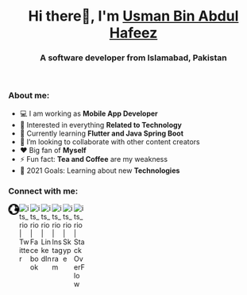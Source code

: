 <h1 align="center">Hi there👋, I'm <a href="url">Usman Bin Abdul Hafeez</a></h1>

<h3 align="center">A software developer from Islamabad, Pakistan</h3>

<br />

### About me:

-   :computer: I am working as **Mobile App Developer**
-   :monocle_face: Interested in everything **Related to Technology**
-   :seedling: Currently learning **Flutter and Java Spring Boot**
-   👯 I’m looking to collaborate with other content creators
-   :heart: Big fan of **Myself**
-   ⚡ Fun fact: **Tea and Coffee** are my weakness
-   🥅 2021 Goals: Learning about new **Technologies**


### Connect with me:

[<img align="left" alt="its_rio | Website" width="22px" src="https://raw.githubusercontent.com/iconic/open-iconic/master/svg/globe.svg" />][website]
[<img align="left" alt="its_rio | Twitter" width="22px" src="https://cdn.jsdelivr.net/npm/simple-icons@v3/icons/twitter.svg" />][twitter]
[<img align="left" alt="its_rio | Facebook" width="22px" src="https://cdn.jsdelivr.net/npm/simple-icons@v3/icons/facebook.svg" />][facebook]
[<img align="left" alt="its_rio | LinkedIn" width="22px" src="https://cdn.jsdelivr.net/npm/simple-icons@v3/icons/linkedin.svg" />][linkedin]
[<img align="left" alt="its_rio | Instagram" width="22px" src="https://cdn.jsdelivr.net/npm/simple-icons@v3/icons/instagram.svg" />][instagram]
[<img align="left" alt="its_rio | Skype" width="22px" src="https://cdn.jsdelivr.net/npm/simple-icons@v3/icons/skype.svg" />][skype]
[<img align="left" alt="its_rio | StackOverFlow" width="22px" src="https://cdn.jsdelivr.net/npm/simple-icons@v3/icons/stackoverflow.svg" />][stackoverflow]

<br />

[website]: https://codeSTACKr.com
[twitter]: https://twitter.com/itx_rio
[facebook]: https://www.facebook.com/usman.hafeez.906
[instagram]: https://instagram.com/itx_rio
[linkedin]: https://www.linkedin.com/in/usman-bin-abdul-hafeez-9ba639140
[skype]: https://join.skype.com/invite/av5CDstVpocx
[stackoverflow]: https://stackoverflow.com/users/17023944/usman-bin-abdul-hafeez

